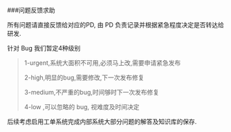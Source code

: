 
###问题反馈求助

所有问题请直接反馈给对应的PD, 由 PD 负责记录并根据紧急程度决定是否转达给研发.

针对 Bug 我们暂定4种级别

> 1-urgent,系统大面积不可用,必须马上改,需要申请紧急发布
> 
> 2-high,明显的bug,需要修改,下一次发布修复
> 
> 3-medium,不严重的bug,时间够时下一次发布修复
> 
> 4-low ,可以忽略的 bug, 视难度及时间决定


后续考虑启用工单系统完成内部系统大部分问题的解答及知识库的保存.